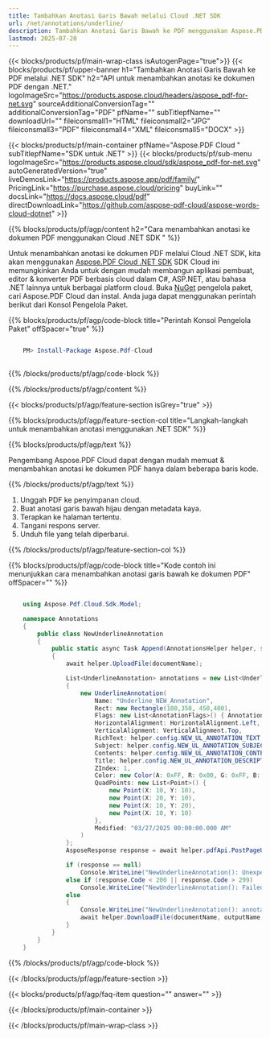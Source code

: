 ```yaml
---
title: Tambahkan Anotasi Garis Bawah melalui Cloud .NET SDK
url: /net/annotations/underline/
description: Tambahkan Anotasi Garis Bawah ke PDF menggunakan Aspose.PDF Cloud SDK untuk .NET.
lastmod: 2025-07-20
---
```


{{< blocks/products/pf/main-wrap-class isAutogenPage="true">}}
{{< blocks/products/pf/upper-banner h1="Tambahkan Anotasi Garis Bawah ke PDF melalui .NET SDK" h2="API untuk menambahkan anotasi ke dokumen PDF dengan .NET." logoImageSrc="https://products.aspose.cloud/headers/aspose_pdf-for-net.svg" sourceAdditionalConversionTag="" additionalConversionTag="PDF" pfName="" subTitlepfName="" downloadUrl="" fileiconsmall1="HTML" fileiconsmall2="JPG" fileiconsmall3="PDF" fileiconsmall4="XML" fileiconsmall5="DOCX" >}}

{{< blocks/products/pf/main-container pfName="Aspose.PDF Cloud " subTitlepfName="SDK untuk .NET" >}}
{{< blocks/products/pf/sub-menu logoImageSrc="https://products.aspose.cloud/sdk/aspose_pdf-for-net.svg"
autoGeneratedVersion="true"
liveDemosLink="https://products.aspose.app/pdf/family/" PricingLink="https://purchase.aspose.cloud/pricing" buyLink="" docsLink="https://docs.aspose.cloud/pdf"  directDownloadLink="https://github.com/aspose-pdf-cloud/aspose-words-cloud-dotnet" >}}

{{% blocks/products/pf/agp/content h2="Cara menambahkan anotasi ke dokumen PDF menggunakan Cloud .NET SDK " %}}

Untuk menambahkan anotasi ke dokumen PDF melalui Cloud .NET SDK, kita akan menggunakan
[Aspose.PDF Cloud .NET SDK](https://products.aspose.cloud/pdf/net/)
SDK Cloud ini memungkinkan Anda untuk dengan mudah membangun aplikasi pembuat, editor & konverter PDF berbasis cloud dalam C#, ASP.NET, atau bahasa .NET lainnya untuk berbagai platform cloud. Buka
[NuGet](https://www.nuget.org/packages/Aspose.Pdf-Cloud)
pengelola paket, cari
Aspose.PDF Cloud
dan instal. Anda juga dapat menggunakan perintah berikut dari Konsol Pengelola Paket.

{{% blocks/products/pf/agp/code-block title="Perintah Konsol Pengelola Paket" offSpacer="true" %}}

```powershell

    PM> Install-Package Aspose.Pdf-Cloud
     
```

{{% /blocks/products/pf/agp/code-block %}}

{{% /blocks/products/pf/agp/content %}}

{{< blocks/products/pf/agp/feature-section isGrey="true" >}}

{{% blocks/products/pf/agp/feature-section-col title="Langkah-langkah untuk menambahkan anotasi menggunakan .NET SDK" %}}

{{% blocks/products/pf/agp/text %}}

Pengembang Aspose.PDF Cloud dapat dengan mudah memuat & menambahkan anotasi ke dokumen PDF hanya dalam beberapa baris kode.

{{% /blocks/products/pf/agp/text %}}

1. Unggah PDF ke penyimpanan cloud.
1. Buat anotasi garis bawah hijau dengan metadata kaya.
1. Terapkan ke halaman tertentu.
1. Tangani respons server.
1. Unduh file yang telah diperbarui.

{{% /blocks/products/pf/agp/feature-section-col %}}

{{% blocks/products/pf/agp/code-block title="Kode contoh ini menunjukkan cara menambahkan anotasi garis bawah ke dokumen PDF" offSpacer="" %}}

```cs

    using Aspose.Pdf.Cloud.Sdk.Model;

    namespace Annotations
    {
        public class NewUnderlineAnnotation
        {
            public static async Task Append(AnnotationsHelper helper, string documentName, int pageNumber, string outputName, string remoteFolder)
            {
                await helper.UploadFile(documentName);

                List<UnderlineAnnotation> annotations = new List<UnderlineAnnotation>
                {
                    new UnderlineAnnotation(
                        Name: "Underline_NEW_Annotation",
                        Rect: new Rectangle(100,350, 450,400),
                        Flags: new List<AnnotationFlags>() { AnnotationFlags.Default },
                        HorizontalAlignment: HorizontalAlignment.Left,
                        VerticalAlignment: VerticalAlignment.Top,
                        RichText: helper.config.NEW_UL_ANNOTATION_TEXT,
                        Subject: helper.config.NEW_UL_ANNOTATION_SUBJECT,
                        Contents: helper.config.NEW_UL_ANNOTATION_CONTENTS,
                        Title: helper.config.NEW_UL_ANNOTATION_DESCRIPTION,
                        ZIndex: 1,
                        Color: new Color(A: 0xFF, R: 0x00, G: 0xFF, B: 0x00),
                        QuadPoints: new List<Point>() {
                            new Point(X: 10, Y: 10),
                            new Point(X: 20, Y: 10),
                            new Point(X: 10, Y: 20),
                            new Point(X: 10, Y: 10)
                        },
                        Modified: "03/27/2025 00:00:00.000 AM"
                    )
                };
                AsposeResponse response = await helper.pdfApi.PostPageUnderlineAnnotationsAsync(documentName, pageNumber, annotations, folder: remoteFolder);

                if (response == null)
                    Console.WriteLine("NewUnderlineAnnotation(): Unexpected error!");
                else if (response.Code < 200 || response.Code > 299)
                    Console.WriteLine("NewUnderlineAnnotation(): Failed to append underline annotation to the document.");
                else
                {
                    Console.WriteLine("NewUnderlineAnnotation(): annotations '{0}' added to the document '{1}.", helper.config.NEW_UL_ANNOTATION_TEXT, documentName);
                    await helper.DownloadFile(documentName, outputName, "add_underline_annotation_");
                }
            }
        }
    }
```

{{% /blocks/products/pf/agp/code-block %}}

{{< /blocks/products/pf/agp/feature-section >}}

{{< blocks/products/pf/agp/faq-item question="" answer="" >}}

{{< /blocks/products/pf/main-container >}}

{{< /blocks/products/pf/main-wrap-class >}}

